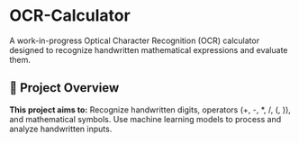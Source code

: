 # OCR-Calculator
A work-in-progress Optical Character Recognition (OCR) calculator designed to recognize handwritten mathematical expressions and evaluate them.

## 🚀 Project Overview
**This project aims to:**
Recognize handwritten digits, operators (+, -, *, /, (, )), and mathematical symbols.
Use machine learning models to process and analyze handwritten inputs.
